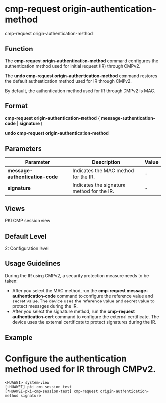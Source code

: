 cmp-request origin-authentication-method
========================================

cmp-request origin-authentication-method

Function
--------



The **cmp-request origin-authentication-method** command configures the authentication method used for initial request (IR) through CMPv2.

The **undo cmp-request origin-authentication-method** command restores the default authentication method used for IR through CMPv2.



By default, the authentication method used for IR through CMPv2 is MAC.


Format
------

**cmp-request origin-authentication-method** { **message-authentication-code** | **signature** }

**undo cmp-request origin-authentication-method**


Parameters
----------

| Parameter | Description | Value |
| --- | --- | --- |
| **message-authentication-code** | Indicates the MAC method for the IR. | - |
| **signature** | Indicates the signature method for the IR. | - |



Views
-----

PKI CMP session view


Default Level
-------------

2: Configuration level


Usage Guidelines
----------------

During the IR using CMPv2, a security protection measure needs to be taken:

* After you select the MAC method, run the **cmp-request message-authentication-code** command to configure the reference value and secret value. The device uses the reference value and secret value to protect messages during the IR.
* After you select the signature method, run the **cmp-request authentication-cert** command to configure the external certificate. The device uses the external certificate to protect signatures during the IR.

Example
-------

# Configure the authentication method used for IR through CMPv2.
```
<HUAWEI> system-view
[~HUAWEI] pki cmp session test
[*HUAWEI-pki-cmp-session-test] cmp-request origin-authentication-method signature

```